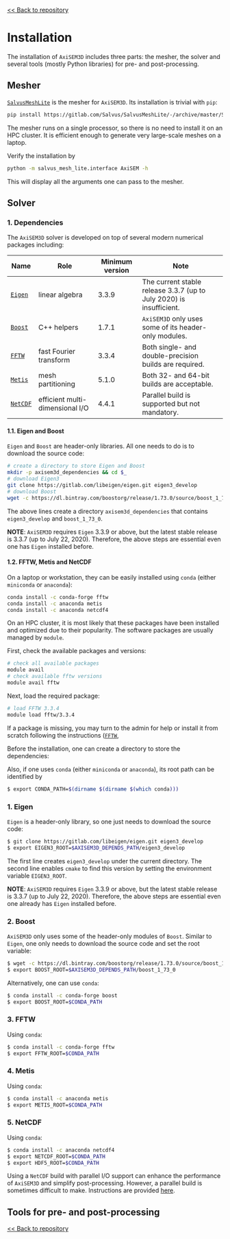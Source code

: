 [<< Back to repository](https://github.com/kuangdai/AxiSEM-3D)


# Installation
The installation of `AxiSEM3D` includes three parts: the mesher, the solver and several tools (mostly Python libraries) for pre- and post-processing.


## Mesher
[`SalvusMeshLite`](https://gitlab.com/Salvus/SalvusMeshLite) is the mesher for `AxiSEM3D`. Its installation is trivial with `pip`: 
```bash
pip install https://gitlab.com/Salvus/SalvusMeshLite/-/archive/master/SalvusMeshLite-master.zip
```
The mesher runs on a single processor, so there is no need to install it on an HPC cluster. It is efficient enough to generate very large-scale meshes on a laptop.

Verify the installation by
```bash
python -m salvus_mesh_lite.interface AxiSEM -h
```
This will display all the arguments one can pass to the mesher. 


## Solver

### 1. Dependencies

The `AxiSEM3D` solver is developed on top of several modern numerical packages including:

Name|Role|Minimum version|Note
--- | --- | ---|---
[`Eigen`](http://eigen.tuxfamily.org/index.php?title=Main_Page) | linear algebra | 3.3.9 | The current stable release 3.3.7 (up to July 2020) is insufficient.
[`Boost`](https://www.boost.org/) | C++ helpers | 1.7.1 | `AxiSEM3D` only uses some of its header-only modules.
[`FFTW`](http://www.fftw.org/) | fast Fourier transform | 3.3.4 | Both single- and double-precision builds are required.
[`Metis`](http://glaros.dtc.umn.edu/gkhome/metis/metis/overview) | mesh partitioning | 5.1.0 | Both 32- and 64-bit builds are acceptable.
[`NetCDF`](https://www.unidata.ucar.edu/software/netcdf/docs/index.html) | efficient multi-dimensional I/O | 4.4.1 | Parallel build is supported but not mandatory.

#### 1.1. Eigen and Boost

`Eigen` and `Boost` are header-only libraries. All one needs to do is to download the source code:

```bash
# create a directory to store Eigen and Boost
mkdir -p axisem3d_dependencies && cd $_
# download Eigen3
git clone https://gitlab.com/libeigen/eigen.git eigen3_develop
# download Boost
wget -c https://dl.bintray.com/boostorg/release/1.73.0/source/boost_1_73_0.tar.bz2 -O - | tar -x
```

The above lines create a directory `axisem3d_dependencies` that contains `eigen3_develop` and `boost_1_73_0`. 

<strong>NOTE</strong>: `AxiSEM3D` requires `Eigen` 3.3.9 or above, but the latest stable release is 3.3.7 (up to July 22, 2020). Therefore, the above steps are essential even one has `Eigen` installed before.

#### 1.2. FFTW, Metis and NetCDF
On a laptop or workstation, they can be easily installed using `conda` (either `miniconda` or `anaconda`):

```bash
conda install -c conda-forge fftw
conda install -c anaconda metis
conda install -c anaconda netcdf4
```

On an HPC cluster, it is most likely that these packages have been installed and optimized due to their popularity. The software packages are usually managed by `module`.

First, check the available packages and versions:
```bash
# check all available packages
module avail
# check available fftw versions
module avail fftw
```

Next, load the required package:
```bash
# load FFTW 3.3.4
module load fftw/3.3.4
```

If a package is missing, you may turn to the admin for help or install it from scratch following the instructions ([`FFTW`](http://www.fftw.org/fftw3_doc/Installation-on-Unix.html), 








Before the installation, one can create a directory to store the dependencies:

Also, if one uses `conda` (either `miniconda` or `anaconda`), its root path can be identified by
```bash
$ export CONDA_PATH=$(dirname $(dirname $(which conda)))
```

### 1. Eigen
`Eigen` is a header-only library, so one just needs to download the source code:
```bash
$ git clone https://gitlab.com/libeigen/eigen.git eigen3_develop
$ export EIGEN3_ROOT=$AXISEM3D_DEPENDS_PATH/eigen3_develop
```
The first line creates `eigen3_develop` under the current directory. The second line enables `cmake` to find this version by setting the environment variable `EIGEN3_ROOT`.

<strong>NOTE</strong>: `AxiSEM3D` requires `Eigen` 3.3.9 or above, but the latest stable release is 3.3.7 (up to July 22, 2020). Therefore, the above steps are essential even one already has `Eigen` installed before.


### 2. Boost
`AxiSEM3D` only uses some of the header-only modules of `Boost`. Similar to `Eigen`, one only needs to download the source code and set the root variable:

```bash
$ wget -c https://dl.bintray.com/boostorg/release/1.73.0/source/boost_1_73_0.tar.bz2 -O - | tar -x
$ export BOOST_ROOT=$AXISEM3D_DEPENDS_PATH/boost_1_73_0
```

Alternatively, one can use `conda`: 
```bash
$ conda install -c conda-forge boost
$ export BOOST_ROOT=$CONDA_PATH
```


### 3. FFTW
Using `conda`:
```bash
$ conda install -c conda-forge fftw
$ export FFTW_ROOT=$CONDA_PATH
```

### 4. Metis
Using `conda`:
```bash
$ conda install -c anaconda metis
$ export METIS_ROOT=$CONDA_PATH
```

### 5. NetCDF
Using `conda`:
```bash
$ conda install -c anaconda netcdf4
$ export NETCDF_ROOT=$CONDA_PATH
$ export HDF5_ROOT=$CONDA_PATH
```
Using a `NetCDF` build with parallel I/O support can enhance the performance of `AxiSEM3D` and simplify post-processing. However, a parallel build is sometimes difficult to make. Instructions are provided [here](https://www.unidata.ucar.edu/software/netcdf/docs/getting_and_building_netcdf.html#build_parallel). 


## Tools for pre- and post-processing




[<< Back to repository](https://github.com/kuangdai/AxiSEM-3D)
<!--stackedit_data:
eyJoaXN0b3J5IjpbMTMxMzc4MTMxMSwtMTU0OTIyNTI4MiwtMT
M5Mjc3MDIxNSwxOTU0NDU3NTI4LDY1MTgzMzYzMywtMTA4MzUz
NTEwMiw3OTA3NDYzNTEsODY4Nzk2NzQ3LDczMzE3MDgyOSwtOT
kzOTA1Njc3LC0xMzYxMzk3OTMzLC0yMTE2NjQzODQyLDEyMTQw
MjEyMiwtMTkzMjkyNDI3NiwtNjMzNzc2OTY0LC0xMjc5MzU0OT
E0LDEyMTYxOTcxNDUsLTEzMjcwMjYyNTAsLTEzODE5NzQzNjgs
NDY2ODcwNjgyXX0=
-->